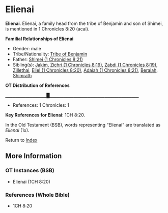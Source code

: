 # Elienai
**Elienai**. 
Elienai, a family head from the tribe of Benjamin and son of Shimei, is mentioned in 1 Chronicles 8:20 (acai). 




**Familial Relationships of Elienai**


* Gender: male
* Tribe/Nationality: [Tribe of Benjamin](../../../groups/md/acai/Benjamin.md)
* Father: [Shimei (1 Chronicles 8:21)](Shimei.11.md)
* Sibling(s): [Jakim](Jakim.md), [Zichri (1 Chronicles 8:19)](Zichri.2.md), [Zabdi (1 Chronicles 8:19)](Zabdi.2.md), [Zillethai](Zillethai.md), [Eliel (1 Chronicles 8:20)](Eliel.2.md), [Adaiah (1 Chronicles 8:21)](Adaiah.2.md), [Beraiah](Beraiah.md), [Shimrath](Shimrath.md)


**OT Distribution of References**

▁▁▁▁▁▁▁▁▁▁▁▁█▁▁▁▁▁▁▁▁▁▁▁▁▁▁▁▁▁▁▁▁▁▁▁▁▁▁
* References: 1 Chronicles: 1



**Key References for Elienai**: 
1CH 8:20. 


In the Old Testament (BSB), words representing “Elienai” are translated as 
*Elienai* (1x). 




Return to [Index](00-Index.md)

## More Information

### OT Instances (BSB)

* Elienai (1CH 8:20)



### References (Whole Bible)

* 1CH 8:20



